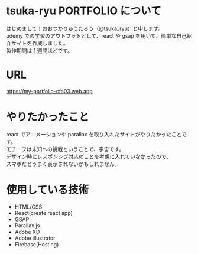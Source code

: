 # tsuka-ryu PORTFOLIO について

はじめまして！おおつかりゅうたろう（@tsuka_ryu）と申します。  
udemy での学習のアウトプットとして、react や gsap を用いて、簡単な自己紹介サイトを作成しました。  
製作期間は 1 週間ほどです。

# URL

https://my-portfolio-cfa03.web.app

# やりたかったこと

react でアニメーションや parallax を取り入れたサイトがやりたかったことです。  
モチーフは未知への挑戦ということで、宇宙です。  
デザイン時にレスポンシブ対応のことを考慮に入れていなかったので、  
スマホだとうまく表示されないかもしれません。

# 使用している技術

- HTML/CSS
- React(create react app)
- GSAP
- Parallax.js
- Adobe XD
- Adobe illustrator
- Firebase(Hosting)
